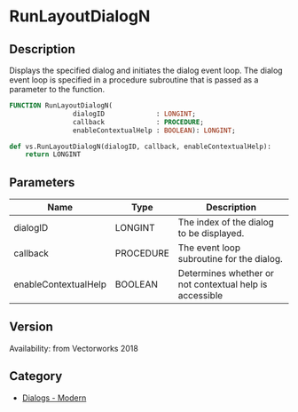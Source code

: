 # RunLayoutDialogN

## Description
Displays the specified dialog and initiates the dialog event loop. The dialog event loop is specified in a procedure subroutine that is passed as a parameter to the function.

```pascal
FUNCTION RunLayoutDialogN(
				dialogID             : LONGINT;
				callback             : PROCEDURE;
				enableContextualHelp : BOOLEAN): LONGINT;
```

```python
def vs.RunLayoutDialogN(dialogID, callback, enableContextualHelp):
    return LONGINT
```

## Parameters
|Name|Type|Description|
|---|---|---|
|dialogID|LONGINT|The index of the dialog to be displayed.|
|callback|PROCEDURE|The event loop subroutine for the dialog.|
|enableContextualHelp|BOOLEAN|Determines whether or not contextual help is accessible|

## Version
Availability: from Vectorworks 2018

## Category
* [Dialogs - Modern](../Categories/Dialogs%20-%20Modern.md)
